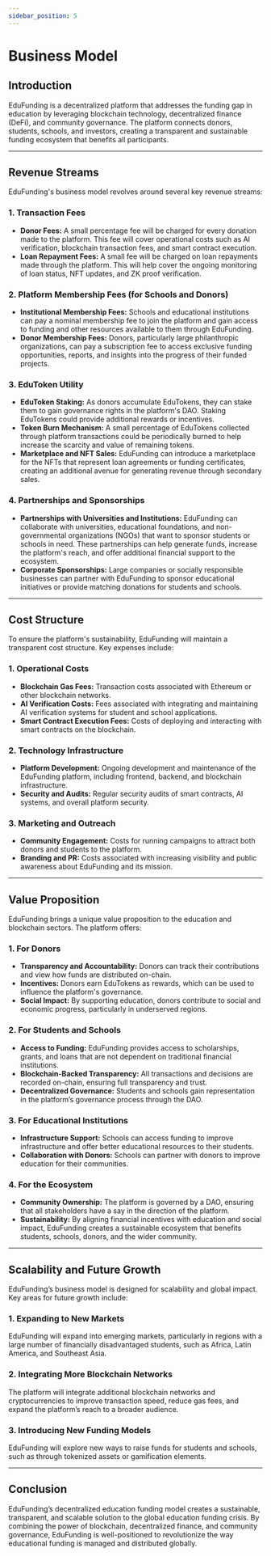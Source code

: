 ```yaml
---
sidebar_position: 5
---
```



# Business Model

## Introduction

EduFunding is a decentralized platform that addresses the funding gap in education by leveraging blockchain technology, decentralized finance (DeFi), and community governance. The platform connects donors, students, schools, and investors, creating a transparent and sustainable funding ecosystem that benefits all participants.

---

## Revenue Streams

EduFunding's business model revolves around several key revenue streams:

### 1. **Transaction Fees**

- **Donor Fees:** A small percentage fee will be charged for every donation made to the platform. This fee will cover operational costs such as AI verification, blockchain transaction fees, and smart contract execution.
- **Loan Repayment Fees:** A small fee will be charged on loan repayments made through the platform. This will help cover the ongoing monitoring of loan status, NFT updates, and ZK proof verification.

### 2. **Platform Membership Fees (for Schools and Donors)**

- **Institutional Membership Fees:** Schools and educational institutions can pay a nominal membership fee to join the platform and gain access to funding and other resources available to them through EduFunding.
- **Donor Membership Fees:** Donors, particularly large philanthropic organizations, can pay a subscription fee to access exclusive funding opportunities, reports, and insights into the progress of their funded projects.

### 3. **EduToken Utility**

- **EduToken Staking:** As donors accumulate EduTokens, they can stake them to gain governance rights in the platform's DAO. Staking EduTokens could provide additional rewards or incentives.
- **Token Burn Mechanism:** A small percentage of EduTokens collected through platform transactions could be periodically burned to help increase the scarcity and value of remaining tokens.
- **Marketplace and NFT Sales:** EduFunding can introduce a marketplace for the NFTs that represent loan agreements or funding certificates, creating an additional avenue for generating revenue through secondary sales.

### 4. **Partnerships and Sponsorships**

- **Partnerships with Universities and Institutions:** EduFunding can collaborate with universities, educational foundations, and non-governmental organizations (NGOs) that want to sponsor students or schools in need. These partnerships can help generate funds, increase the platform's reach, and offer additional financial support to the ecosystem.
- **Corporate Sponsorships:** Large companies or socially responsible businesses can partner with EduFunding to sponsor educational initiatives or provide matching donations for students and schools.

---

## Cost Structure

To ensure the platform's sustainability, EduFunding will maintain a transparent cost structure. Key expenses include:

### 1. **Operational Costs**

- **Blockchain Gas Fees:** Transaction costs associated with Ethereum or other blockchain networks.
- **AI Verification Costs:** Fees associated with integrating and maintaining AI verification systems for student and school applications.
- **Smart Contract Execution Fees:** Costs of deploying and interacting with smart contracts on the blockchain.

### 2. **Technology Infrastructure**

- **Platform Development:** Ongoing development and maintenance of the EduFunding platform, including frontend, backend, and blockchain infrastructure.
- **Security and Audits:** Regular security audits of smart contracts, AI systems, and overall platform security.

### 3. **Marketing and Outreach**

- **Community Engagement:** Costs for running campaigns to attract both donors and students to the platform.
- **Branding and PR:** Costs associated with increasing visibility and public awareness about EduFunding and its mission.

---

## Value Proposition

EduFunding brings a unique value proposition to the education and blockchain sectors. The platform offers:

### 1. **For Donors**

- **Transparency and Accountability:** Donors can track their contributions and view how funds are distributed on-chain.
- **Incentives:** Donors earn EduTokens as rewards, which can be used to influence the platform's governance.
- **Social Impact:** By supporting education, donors contribute to social and economic progress, particularly in underserved regions.

### 2. **For Students and Schools**

- **Access to Funding:** EduFunding provides access to scholarships, grants, and loans that are not dependent on traditional financial institutions.
- **Blockchain-Backed Transparency:** All transactions and decisions are recorded on-chain, ensuring full transparency and trust.
- **Decentralized Governance:** Students and schools gain representation in the platform’s governance process through the DAO.

### 3. **For Educational Institutions**

- **Infrastructure Support:** Schools can access funding to improve infrastructure and offer better educational resources to their students.
- **Collaboration with Donors:** Schools can partner with donors to improve education for their communities.

### 4. **For the Ecosystem**

- **Community Ownership:** The platform is governed by a DAO, ensuring that all stakeholders have a say in the direction of the platform.
- **Sustainability:** By aligning financial incentives with education and social impact, EduFunding creates a sustainable ecosystem that benefits students, schools, donors, and the wider community.

---

## Scalability and Future Growth

EduFunding’s business model is designed for scalability and global impact. Key areas for future growth include:

### 1. **Expanding to New Markets**

EduFunding will expand into emerging markets, particularly in regions with a large number of financially disadvantaged students, such as Africa, Latin America, and Southeast Asia.

### 2. **Integrating More Blockchain Networks**

The platform will integrate additional blockchain networks and cryptocurrencies to improve transaction speed, reduce gas fees, and expand the platform’s reach to a broader audience.

### 3. **Introducing New Funding Models**

EduFunding will explore new ways to raise funds for students and schools, such as through tokenized assets or gamification elements.

---

## Conclusion

EduFunding’s decentralized education funding model creates a sustainable, transparent, and scalable solution to the global education funding crisis. By combining the power of blockchain, decentralized finance, and community governance, EduFunding is well-positioned to revolutionize the way educational funding is managed and distributed globally.
